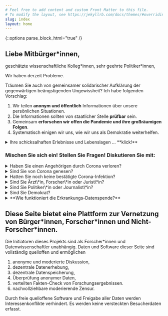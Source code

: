 ```yaml
---
# Feel free to add content and custom Front Matter to this file.
# To modify the layout, see https://jekyllrb.com/docs/themes/#overriding-theme-defaults
slug: index
layout: home
---
```


{::options parse_block_html="true" /}
## Liebe Mitbürger\*innen, 
geschätzte wissenschaftliche Kolleg\*innen, sehr geehrte Politiker\*innen, 


Wir haben derzeit Probleme.

Träumen Sie auch von gemeinsamer solidarischer Aufklärung der gegenwärtigen beängstigenden Ungewissheit?
Ich habe folgenden Vorschlag:
1. Wir teilen **anonym und öffentlich** Informationen über unsere persönlichen Situationen.
2. Die Informationen sollten von staatlicher Stelle **prüfbar** sein.
3. Gemeinsam **erforschen wir offen die Pandemie und ihre großräumigen Folgen**.
4. Systematisch einigen wir uns, wie wir uns als Demokratie weiterhelfen.

<details><summary markdown="span">Ihre schicksalhaften Erlebnisse und Lebenslagen ... **klick!**</summary>
<!-- Kommentar: Klapp-knöpfe wurden übersehen... -->
...  sollten gehört und berücksichtigt werden!

In dieser Zeit ist es besonders wichtig, dass wir uns miteinander vernetzen. 

Auf dieser Seite stelle ich einen Vorschlag Punkt für Punkt übersichtlich dar, wie wir Informationen aus der Bürgerschaft zusammenzubringen können mit Wissenschaft und Politik.
Wenn eine Zeile mit &#x2BC8; beginnt, können Sie durch **klick!** aufklappen um dazu mehr zu lesen und zu kommentieren.

<div class="draft" markdown="1">
Die Internetseite und Datenerfassung sind technisch fertiggestellt und in der Testphase.
Zu Beginn der Erhebung werden die Dateneingaben der Testphase ins Archiv entfernt.

Folgender Ablauf zur Erkrankungs-Datenspende ist (noch) ein Entwurf.
Wir haben um rechtliche und medizinische Begutachtung gebeten und warten auf Rückmeldungen.
</div>
</details>

### Mischen Sie sich ein!  Stellen Sie Fragen!  Diskutieren Sie mit:

<details class="question"><summary markdown="span">Haben Sie einen Angehörigen durch Corona verloren?</summary>
Mein aufrichtiges Beileid für Ihren schweren Verlust.
Mögen Ihnen Familie und Freunde Trost spenden!
Ich wünsche Ihnen sehr, dass Sie einen würdevollen Weg finden persönlich Abschied zu nehmen, 
wenn Ihnen ein letzter Besuch verwehrt war.

Bitte schreiben Sie uns Ihre Erlebnisse, Gedanken und Gefühle:
<div markdown="0">
	{% include comment_form.html subject="deceased" %}
</div>
- Würden Sie sich ein online-Mahnmal der Corona-Opfer (Mit Bild und Nachruf) wünschen?
- Würden Sie Gesundheitsdaten Ihres verstorbenen Angehörigen anonym und öffentlich spenden?
- Welche Sorgen hätten Sie beim Spenden dieser Daten?
- Wie könnten wir die Datenerfassung gestalten, um auf Ihre Sorgen Rücksicht zu nehmen?
</details>

<details class="question"><summary markdown="span">Sind Sie von Corona genesen?</summary>
Bitte schreiben Sie uns Ihre Erlebnisse, Gedanken und Gefühle:
<div markdown="0">
	{% include comment_form.html subject="recovered"%}
</div>
- Würden Sie Ihre gesundheitlichen Daten anonym und öffentlich zur Verfügung stellen?
- Welche Sorgen hätten Sie beim Spenden Ihrer Genesungsdaten?
- Wie könnten wir die Datenerfassung gestalten, um auf Ihre Sorgen Rücksicht zu nehmen?
</details>

<details class="question"><summary markdown="span">Hatten Sie noch keine bestätigte Corona-Infektion?</summary>
Bitte schreiben Sie uns Ihre Erlebnisse, Gedanken und Gefühle im Lockdown:
<div markdown="0">
	{% include comment_form.html subject="general" %}
</div>
- Würden Sie im Erkrankungsfall Ihre gesundheitlichen Daten anonym und öffentlich zur Verfügung stellen?
- Welche Sorgen hätten Sie beim Spenden Ihrer Genesungsdaten?
- Wie könnten wir die Datenerfassung gestalten, um auf Ihre Sorgen Rücksicht zu nehmen?
</details>

<details class="question"><summary markdown="span">Sind Sie Ärzt\*in, Forscher\*in oder Jurist\*in?</summary>
Bitte begutachten und verbessern Sie vorgeschlagenen [Datenerhebungsprozess](2.1_DataCollection).
</details>

<details class="question"><summary markdown="span">Sind Sie Politiker\*in oder Journalist\*in?</summary>
- Unter welchen Umständen würden Sie eine Erkrankungs-Datenspende empfehlen?
<div markdown="0">
	{% include comment_form.html subject="media" %}
</div>
</details>

<details class="question"><summary markdown="span">Sind Sie Demokrat?</summary>
Wie tödlich muss eine Infektionskrankheit Ihrer Meinung nach sein (z.B. im Vergleich mit der Mortalität von Influenza-Viren), 
damit Sie persönlich
- einen gesellschaftlichen Lock-Down befürworten?
- eine Überwachungs-App freiwillig installieren?
- gesetzlich verpflichtende Impfungen befürworten?
<div markdown="0">
  <div id="respond" class="comment__new">
{% include comment_form.html subject="democracy" %}
  </div>
</div>
</details>




<div style="height: 1em; display: block"/>

<details><summary markdown="span">**Wie funktioniert die Erkrankungs-Datenspende?**</summary>
1. Anonyme Datenerfassung:
   Ihre Gesundheitsdaten sind sehr privat, und daher ist es entscheidend, Ihre Identität zu schützen.
2. Öffentliche Daten für die internationale Öffentlichkeit:
   - Ihr anonymer Datensatz wird im Datenarchiv nach Absendung mit einer Creative-Commons Lizenz veröffentlicht.
   - Der aktuellste Datenstand kann von der Wissenschaftsgemeinde beforscht werden. 
3. Prüfung der Datenqualität durch behandelnde Ärzt\*innen und Kliniken.
   1. Bei der Datenerfassung wird die email des meldenden Gesundheitsamtes erfragt.
   2. Das Gesundheitsamt kann anhand des Datums von Test, Aufnahme und Entlassung/Tod die behandelnde Ärzt\*in ermitteln. 
   3. Die behandelnde Ärzt\*in kann Ihre Angaben mit Patientenakten abgleichen und auf Korrektheit bestätigen.
</details>

<div style="height: 3em; display: block"/>

## Diese Seite bietet eine Plattform zur Vernetzung von Bürger\*innen, Forscher\*innen und Nicht-Forscher\*innen.

Die Initiatoren dieses Projekts sind als Forscher\*innen und Datenwissenschaftler unabhängig.
Daten und Software dieser Seite sind vollständig quelloffen und ermöglichen
1. anonyme und moderierte Diskussion,
2. dezentrale Datenerhebung, 
3. dezentrale Datenspeicherung, 
4. Überprüfung anonymer Daten,
5. verteilten Fakten-Check von Forschungsergebnissen.
6. nachvollziehbare moderierende Zensur.

Durch freie quelloffene Software und Freigabe aller Daten werden Interessenkonflikte verhindert. 
Es werden keine versteckten Besucherdaten erfasst.

